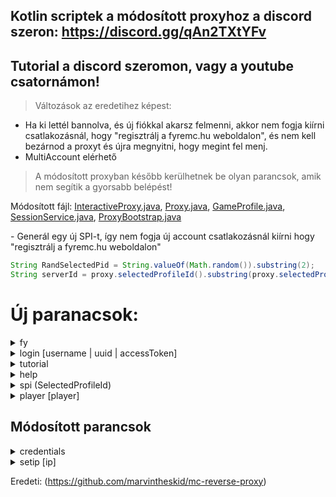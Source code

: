 ## Kotlin scriptek a módosított proxyhoz a discord szeron: https://discord.gg/qAn2TXtYFv
## Tutorial a discord szeromon, vagy a youtube csatornámon!

> Változások az eredetihez képest:
- Ha ki lettél bannolva, és új fiókkal akarsz felmenni, akkor nem fogja kiírni csatlakozásnál, hogy "regisztrálj a fyremc.hu weboldalon", és nem kell bezárnod a proxyt és újra megnyitni, hogy megint fel menj.
- MultiAccount elérhető

> A módosított proxyban később kerülhetnek be olyan parancsok, amik nem segítik a gyorsabb belépést!

Módosított fájl: [InteractiveProxy.java](https://github.com/ItzWyaxe/FyreProxy/blob/main/standalone/src/main/java/me/marvin/proxy/InteractiveProxy.java), [Proxy.java](https://github.com/ItzWyaxe/FyreProxy/blob/main/api/src/main/java/me/marvin/proxy/Proxy.java), [GameProfile.java](https://github.com/ItzWyaxe/FyreProxy/blob/main/api/src/main/java/me/marvin/proxy/utils/GameProfile.java), [SessionService.java](https://github.com/ItzWyaxe/FyreProxy/blob/main/api/src/main/java/me/marvin/proxy/utils/SessionService.java), [ProxyBootstrap.java](https://github.com/ItzWyaxe/FyreProxy/blob/main/standalone/src/main/java/me/marvin/proxy/ProxyBootstrap.java)

\- Generál egy új SPI-t, így nem fogja új account csatlakozásnál kiírni hogy "regisztrálj a fyremc.hu weboldalon"
```java
String RandSelectedPid = String.valueOf(Math.random()).substring(2);
String serverId = proxy.selectedProfileId().substring(proxy.selectedProfileId().length()-2);
```

# Új paranacsok:

<details>
<summary>fy</summary>
Ez lefuttatja a fyre parancsot és beállítja ipnek a play.fyremc.hu-t

```java
commandTree.register(args -> {
    commandTree.execute("fyre");
    ServerAddress prev = proxy.address();
    proxy.address("play.fyremc.hu");
    logger.info("Changed address: '{}' -> '{}'", prev, proxy.address());
    logger.info("Join IP: localhost:{} (Copied)", proxy.port());
    Clipboard clipboard = Toolkit.getDefaultToolkit().getSystemClipboard();
    clipboard.setContents(new StringSelection("localhost:"+proxy.port()), null);
    return true;
}, "fy");
```
</details>

<details>
<summary>login [username | uuid | accessToken]</summary>
Generál egy új random számot a SelectedProfileIdhez, és talán kicsit könnyedén be tudsz lépni. Mindegy milyen sorrendben írod be a dolgokat, egy szűrővel megoldottam, hogy ne kelljen ezzel se foglalkoznod. Pl: login [accessToken, username, uuid], login [username, uuid, accessToken]

```java
commandTree.register(args -> {
    String uuid = "";
    String username = "";
    String accessToken = "";
    if (!proxy.sessionService().toString().contains("FyreSession")) {
        commandTree.execute("fy");
    }
    if (args.length == 3) {
        int a = 0;
        while (a != 3) {
            if (args[a].contains("-") && !args[a].contains(".")) uuid = args[a];
            if (args[a].contains(".") && !args[a].contains("-")) accessToken = args[a];
            if (!args[a].contains("-") && !args[a].contains(".")) username = args[a];
            a++;
        }
    } else if (args.length == 1) {
        try {
            JsonObject FmcJsonParse = (JsonObject) JsonParser.parseString(args[0]);
            String FmcJsonStr =  FmcJsonParse.toString();
            if(!FmcJsonStr.contains("accessToken") || !FmcJsonStr.contains("id") || !FmcJsonStr.contains("name")) {
                logger.info("accessToken, UUID or username not found");
                return false;
            }
            accessToken = FmcJsonParse.get("accessToken").getAsString();
            JsonObject SelectedProfile = FmcJsonParse.get("selectedProfile").getAsJsonObject();
            username = SelectedProfile.get("name").getAsString();
            uuid = SelectedProfile.get("id").getAsString();
        } catch (JsonParseException e) {
            logger.info("Usage: login {\"accessToken\": \"access\", \"selectedProfile\":{\"name\": \"Username\"}}");
            return false;
        }
    } else {
        logger.info("Usage: login [accessToken | uuid | username] or login [json]");
        return false;
    }
    proxy.name(username);
    proxy.accessToken(accessToken);
    proxy.uuid(uuid.replace("-", ""));
    String prev = proxy.selectedProfileId();
    String serverPrev = proxy.selectedProfileId().substring(proxy.selectedProfileId().length()-2);
    String RandSelectedPid = String.valueOf(Math.random()).substring(2);
    proxy.selectedProfileId(RandSelectedPid);
    logger.info("--------------------");
    logger.info("Username: {}", proxy.name());
    logger.info("AccessToken: {}", proxy.accessToken());
    logger.info("UUID: {}", proxy.uuid());
    logger.info("SelectedProfileId changed to: {} -> {}", prev, proxy.selectedProfileId());
    logger.info("ServerId changed to: {} -> {}", serverPrev, proxy.selectedProfileId().substring(proxy.selectedProfileId().length()-2));
    logger.info("--------------------");
    return true;
}, "login");
```
</details>

<details>
<summary>tutorial</summary>
Proxy használatának bemutása, illetve ha az se menne, akkor discordon segítséget lehet kérni

```java
commandTree.register(args -> {
    logger.info("YT tutorial: https://www.youtube.com/watch?v=TrDlr-hEDmA");
    logger.info("For more help: https://discord.gg/qAn2TXtYFv");
    Desktop desktop = Desktop.getDesktop();
    try {
        URI discord = new URI("https://discord.gg/qAn2TXtYFv");
        desktop.browse(discord);
    } catch (URISyntaxException | IOException e) {
        e.printStackTrace();
        return false;
    }
    return true;
}, "tutorial");
```
</details>

<details>
<summary>help</summary>
Kiírja a parancsokat

```java
commandTree.register(args -> {
    logger.info("----------------");
    logger.info("fy --> Session service, set server address to play.fyremc.hu");
    logger.info("fyre --> Session service");
    logger.info("setip [play.fyremc.hu] --> Set server address to [...]");
    logger.info("settoken [accessToken] --> Set accessToken to [...]");
    logger.info("setuuid [uuid] --> Set uuid to [...]");
    logger.info("setname [username] --> Set username to [...]");
    logger.info("login [accessToken | uuid | username] or [json] --> Set accessToken, uuid, username  to [...], generate new SPI, ServerId");
    logger.info("spi --> Generate new SelectedProfileId, ServerId");
    logger.info("credentials --> Current credentials");
    logger.info("player [player] --> Information about of a player");
    logger.info("tutorial --> For more help");
    logger.info("----------------");
    return true;
```
</details>

<details>
<summary>spi (SelectedProfileId)</summary>
Ez generál egy új random számot a SelectedProfileIdhez, ez abban fog segíteni amit az előbb megemlítettem. 

```java
commandTree.register(args -> {
    String prev = proxy.selectedProfileId();
    String serverPrev = proxy.selectedProfileId().substring(proxy.selectedProfileId().length()-2);
    String RandSelectedPid = String.valueOf(Math.random()).substring(2);
    proxy.selectedProfileId(RandSelectedPid);
    logger.info("Changed SelectedProfileId: {} -> {}", prev, proxy.selectedProfileId());
    logger.info("Changed ServerId: {} -> {}", serverPrev, proxy.selectedProfileId().substring(proxy.selectedProfileId().length()-2));
    return true;
}, "spi");
```
</details>

<details>
<summary>player [player]</summary>
Kiír néhány dolgot egy fyremc játékosról

```java
commandTree.register(args -> {
    if (args.length != 1) {
        logger.info("Usage: player [player]");
        return false;
    }
    URL FyremcPlayerAPI = new URL("https://account.fyremc.hu/api/player/"+ args[0]);
    URLConnection connection = FyremcPlayerAPI.openConnection();
    BufferedReader reader = new BufferedReader(new InputStreamReader(connection.getInputStream()));
    String line;
    StringBuilder data = new StringBuilder();
    while ((line = reader.readLine()) != null) {
        data.append(line);
    }
    JsonObject FmcPlayerJson = (JsonObject) JsonParser.parseString(data.toString());
    if (FmcPlayerJson.get("error").getAsBoolean()) {
        logger.info("Player not found");
        return false;
    }
    JsonObject JsonData = FmcPlayerJson.get("data").getAsJsonObject();
    String name = JsonData.get("username").getAsString();
    String rank = JsonData.get("rank").getAsString();
    if (FmcPlayerJson.toString().contains("\"onlinestat\":[[],[]]")) {
        logger.info("FyreMC player lookup");
        logger.info("Username: {}", name);
        logger.info("Rank: {}", rank);
        return true;
    }
    LocalDateTime now = LocalDateTime.now();
    DateTimeFormatter formatter = DateTimeFormatter.ofPattern("yyyy-MM-dd");
    String Today = now.format(formatter);
    WeekFields weekFields = WeekFields.of(Locale.getDefault());
    int weekNumber = now.get(weekFields.weekOfWeekBasedYear());
    int getYear = now.getYear();
    JsonArray onlineStatArray = JsonData.getAsJsonArray("onlinestat");
    String wasOnlineStr;
    Iterator<JsonElement> onlineStatK = onlineStatArray.iterator();
    JsonObject onlineStatParse = (JsonObject) JsonParser.parseString(onlineStatK.next().toString());
    if (onlineStatParse.toString().contains(Today)) {
        JsonObject onlineStat = onlineStatParse.get(Today).getAsJsonObject();
        int onlineTime = onlineStat.get("online").getAsInt();
            wasOnlineStr = "True (" + onlineTime + " minute)";
    } else {
        wasOnlineStr = "False";
    }
    JsonObject WeekOnlineStatParse = (JsonObject) JsonParser.parseString(onlineStatK.next().toString());
    String WasActiveWeekStr = "";
    if (WeekOnlineStatParse.toString().contains(getYear + "-" + weekNumber)) {
        JsonObject WeekOnlineStat = WeekOnlineStatParse.get(getYear + "-" + weekNumber).getAsJsonObject();
        int WeekOnlineTime = WeekOnlineStat.get("online").getAsInt() / 60;
        if (WeekOnlineTime >= 20) {
            WasActiveWeekStr += "True (" + WeekOnlineTime + " >= 20 hour)";
        } else {
            WasActiveWeekStr += "False (" + WeekOnlineTime + " < 20 hour)";
        }
    } else {
        WasActiveWeekStr += "False (0 < 20 hour)";
    }
    int weekOfMonth = now.get(weekFields.weekOfMonth());
    String WasActiveLast30DaysStr = "";
    double Last30DaysOnlineTimeDouble = 0;
    int WasNoActiveLast30Days = 0;
    int weekcm = now.get(weekFields.weekOfWeekBasedYear())-4;
    int weekOfWeekBasedYear = now.get(weekFields.weekOfWeekBasedYear());
    while (weekcm <= weekOfWeekBasedYear) {
        if (WeekOnlineStatParse.toString().contains(getYear + "-" + weekcm)) {
            JsonObject Last30DaysOnlineStat = WeekOnlineStatParse.get(getYear + "-" + weekcm).getAsJsonObject();
            Last30DaysOnlineTimeDouble += (double) Last30DaysOnlineStat.get("online").getAsInt() / 60;
            int Last30DaysOnlineTimeInt = (int) Math.round(Last30DaysOnlineTimeDouble);
            if (Last30DaysOnlineTimeInt >= 100) {
                WasActiveLast30DaysStr = "True (" + Last30DaysOnlineTimeInt + " >= 100 hour)";
            } else {
                WasActiveLast30DaysStr = "False (" + Last30DaysOnlineTimeInt + " < 100 hour)";
            }
        } else {
            WasNoActiveLast30Days++;
            if(WasNoActiveLast30Days == (weekOfMonth-1)) {
                WasActiveLast30DaysStr = "False (" + 0 + " < 100 hour)";
            }
        }
        weekcm++;
    }
    String WasActiveThisMonthStr = "";
    double ThisMonthOnlineTimeDouble = 0;
    int WasNoActiveThisMonth = 0;
    int weekOfMonthcm = now.get(weekFields.weekOfWeekBasedYear()) - (now.get(weekFields.weekOfMonth())-1);
    while (weekOfMonthcm <= weekOfWeekBasedYear) {
        if (WeekOnlineStatParse.toString().contains(getYear + "-" + weekOfMonthcm)) {
            JsonObject ThisMonthOnlineStat = WeekOnlineStatParse.get(getYear + "-" + weekOfMonthcm).getAsJsonObject();
            ThisMonthOnlineTimeDouble += (double) ThisMonthOnlineStat.get("online").getAsInt() / 60;
            int ThisMonthOnlineTimeInt = (int) Math.round(ThisMonthOnlineTimeDouble);
            if (ThisMonthOnlineTimeInt >= 100) {
                WasActiveThisMonthStr = "True (" + ThisMonthOnlineTimeInt + " >= 100 hour)";
            } else {
                WasActiveThisMonthStr = "False (" + ThisMonthOnlineTimeInt + " < 100 hour)";
            }
        } else {
            WasNoActiveThisMonth++;
            if(WasNoActiveThisMonth == (weekOfMonth-1)) {
                WasActiveThisMonthStr = "False (" + 0 + " < 100 hour)";
            }
        }
        weekOfMonthcm++;
    }
    logger.info("FyreMC player lookup");
    logger.info("Username: {}", name);
    logger.info("Rank: {}", rank);
    logger.info("Was today online? {}", wasOnlineStr);
    logger.info("Was active in this week? {}", WasActiveWeekStr);
    if (weekOfMonth != 4) {
        logger.info("Was active in the last 30 days? {}", WasActiveLast30DaysStr);
        if (WasNoActiveLast30Days > 0) {
            logger.info("He/She was inactive for {} weeks in the last 30 days", WasNoActiveLast30Days);
        }
    }
    if (weekOfMonth != 1) {
        logger.info("Was active in this month? {}", WasActiveThisMonthStr);
        if (WasNoActiveThisMonth > 0) {
            logger.info("He/She was inactive for {} weeks in this month", WasNoActiveThisMonth);
        }
    }
    return true;
}, "player");
```
</details>

## Módosított parancsok

<details>
<summary>credentials</summary>

```java
commandTree.register(args -> {
    logger.info("Current credentials:");
    logger.info("Session Service: {}", proxy.sessionService());
    logger.info("Name: '{}'", proxy.name());
    logger.info("UUID: '{}'", proxy.uuid());
    logger.info("Token: '{}'", proxy.accessToken());
    logger.info("SelectedProfileId: '{}'", proxy.selectedProfileId());
    logger.info("ServerId: '{}'", proxy.selectedProfileId().substring(proxy.selectedProfileId().length()-2));
    logger.info("Target address: '{}'", proxy.address());
    logger.info("Join IP: localhost:{}", proxy.port());
    return true;
}, "credentials");
```
</details>

<details>
<summary>setip [ip]</summary>

```java
commandTree.register(args -> {
    if (args.length > 1) {
        logger.info("Usage: setip [ip]");
        return false;
    } else if (args.length < 1) {
        logger.info("Target address: {}", proxy.address());
        logger.info("Join IP: localhost:{}", proxy.port());
        return true;
    }
    ServerAddress prev = proxy.address();
    proxy.address(args[0]);
    logger.info("Changed address: '{}' -> '{}'", prev, proxy.address());
    logger.info("Join IP: localhost:{} (Copied) ", proxy.port());
    Clipboard clipboard = Toolkit.getDefaultToolkit().getSystemClipboard();
    clipboard.setContents(new StringSelection("localhost:"+proxy.port()), null);
    return true;
}, "setip", "ip");
```
</details>

Eredeti: (https://github.com/marvintheskid/mc-reverse-proxy)
